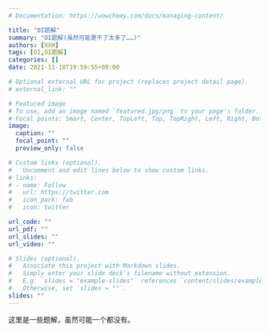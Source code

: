```yaml
---
# Documentation: https://wowchemy.com/docs/managing-content/

title: "OI题解"
summary: "OI题解(虽然可能更不了太多了……)"
authors: [XXH]
tags: [OI,OI题解]
categories: []
date: 2021-11-18T19:59:55+08:00

# Optional external URL for project (replaces project detail page).
# external_link: ""

# Featured image
# To use, add an image named `featured.jpg/png` to your page's folder.
# Focal points: Smart, Center, TopLeft, Top, TopRight, Left, Right, BottomLeft, Bottom, BottomRight.
image:
  caption: ""
  focal_point: ""
  preview_only: false

# Custom links (optional).
#   Uncomment and edit lines below to show custom links.
# links:
# - name: Follow
#   url: https://twitter.com
#   icon_pack: fab
#   icon: twitter

url_code: ""
url_pdf: ""
url_slides: ""
url_video: ""

# Slides (optional).
#   Associate this project with Markdown slides.
#   Simply enter your slide deck's filename without extension.
#   E.g. `slides = "example-slides"` references `content/slides/example-slides.md`.
#   Otherwise, set `slides = ""`.
slides: ""
---
```


这里是一些题解，虽然可能一个都没有。
